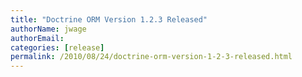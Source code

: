 ```yaml
---
title: "Doctrine ORM Version 1.2.3 Released"
authorName: jwage
authorEmail:
categories: [release]
permalink: /2010/08/24/doctrine-orm-version-1-2-3-released.html
---
```


